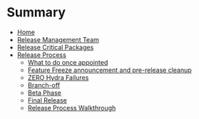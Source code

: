 # Summary

- [Home](Home.md)
- [Release Management Team](Release-Management-Team.md)
- [Release Critical Packages](Release-Critical-Packages.md)
- [Release Process](Release-Process.md)
	- [What to do once appointed](Once-Appointed.md)
	- [Feature Freeze announcement and pre-release
cleanup](Feature-Freeze-Announcement.md)
	- [ZERO Hydra Failures](Zero-Hydra-Failures.md)
	- [Branch-off](Branch-Off.md)
	- [Beta Phase](Beta-Phase.md)
	- [Final Release](Final-Release.md)
	- [Release Process Walkthrough](Release-Process-Walkthrough.md)
